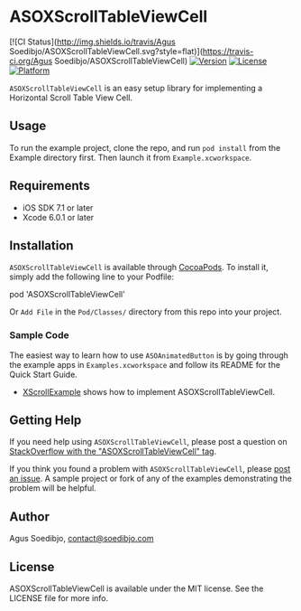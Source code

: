# ASOXScrollTableViewCell

[![CI Status](http://img.shields.io/travis/Agus Soedibjo/ASOXScrollTableViewCell.svg?style=flat)](https://travis-ci.org/Agus Soedibjo/ASOXScrollTableViewCell)
[![Version](https://img.shields.io/cocoapods/v/ASOXScrollTableViewCell.svg?style=flat)](http://cocoadocs.org/docsets/ASOXScrollTableViewCell)
[![License](https://img.shields.io/cocoapods/l/ASOXScrollTableViewCell.svg?style=flat)](http://cocoadocs.org/docsets/ASOXScrollTableViewCell)
[![Platform](https://img.shields.io/cocoapods/p/ASOXScrollTableViewCell.svg?style=flat)](http://cocoadocs.org/docsets/ASOXScrollTableViewCell)

`ASOXScrollTableViewCell` is an easy setup library for implementing a Horizontal Scroll Table View Cell.

## Usage

To run the example project, clone the repo, and run `pod install` from the Example directory first. Then launch it from `Example.xcworkspace`.

## Requirements
* iOS SDK 7.1 or later
* Xcode 6.0.1 or later

## Installation

`ASOXScrollTableViewCell` is available through [CocoaPods](http://cocoapods.org). To install
it, simply add the following line to your Podfile:

pod 'ASOXScrollTableViewCell'

Or `Add File` in the `Pod/Classes/` directory from this repo into your project.

### Sample Code

The easiest way to learn how to use `ASOAnimatedButton` is by going through the example apps in  `Examples.xcworkspace` and follow its README for the Quick Start Guide.

* [XScrollExample](Example/XScrollExample/) shows how to implement ASOXScrollTableViewCell.

## Getting Help

If you need help using `ASOXScrollTableViewCell`, please post a question on [StackOverflow with the "ASOXScrollTableViewCell" tag](http://stackoverflow.com/questions/ask?tags=asoxscrolltableviewcell).

If you think you found a problem with `ASOXScrollTableViewCell`, please [post an issue](https://github.com/agusso/ASOXScrollTableViewCell/issues). A sample project or fork of any of the examples demonstrating the problem will be helpful.

## Author

Agus Soedibjo, contact@soedibjo.com

## License

ASOXScrollTableViewCell is available under the MIT license. See the LICENSE file for more info.

